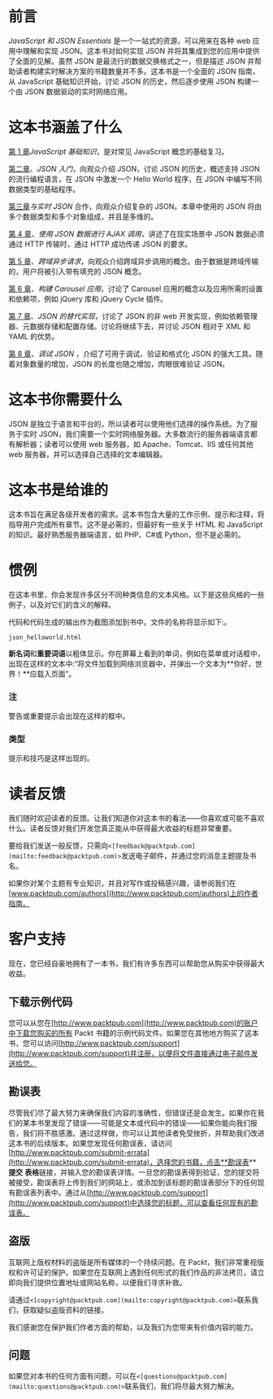 # 前言

*JavaScript 和 JSON Essentials* 是一个一站式的资源，可以用来在各种 web 应用中理解和实现 JSON。这本书对如何实现 JSON 并将其集成到您的应用中提供了全面的见解。虽然 JSON 是最流行的数据交换格式之一，但是描述 JSON 并帮助读者构建实时解决方案的书籍数量并不多。这本书是一个全面的 JSON 指南，从 JavaScript 基础知识开始，讨论 JSON 的历史，然后逐步使用 JSON 构建一个由 JSON 数据驱动的实时网络应用。

# 这本书涵盖了什么

[第 1 章](1.html "Chapter 1. JavaScript Basics")*JavaScript 基础知识*，是对常见 JavaScript 概念的基础复习。

[第二章](2.html "Chapter 2. Getting Started with JSON")、*JSON 入门*，向观众介绍 JSON，讨论 JSON 的历史，概述支持 JSON 的流行编程语言，在 JSON 中激发一个 Hello World 程序，在 JSON 中编写不同数据类型的基础程序。

[第三章](3.html "Chapter 3. Working with Real-time JSON")*与实时 JSON* 合作，向观众介绍复杂的 JSON。本章中使用的 JSON 将由多个数据类型和多个对象组成，并且是多维的。

[第 4 章](4.html "Chapter 4. AJAX Calls with JSON Data")、*使用 JSON 数据进行 AJAX 调用*，讲述了在现实场景中 JSON 数据必须通过 HTTP 传输时，通过 HTTP 成功传递 JSON 的要求。

[第 5 章](5.html "Chapter 5. Cross-domain Asynchronous Requests")、*跨域异步请求*，向观众介绍跨域异步调用的概念。由于数据是跨域传输的，用户将被引入带有填充的 JSON 概念。

[第 6 章](6.html "Chapter 6. Building the Carousel Application")、*构建 Carousel 应用*，讨论了 Carousel 应用的概念以及应用所需的设置和依赖项，例如 jQuery 库和 jQuery Cycle 插件。

[第 7 章](7.html "Chapter 7. Alternate Implementations of JSON")、*JSON 的替代实现*，讨论了 JSON 的非 web 开发实现，例如依赖管理器、元数据存储和配置存储。讨论将继续下去，并讨论 JSON 相对于 XML 和 YAML 的优势。

[第 8 章](8.html "Chapter 8. Debugging JSON")、*调试 JSON* ，介绍了可用于调试、验证和格式化 JSON 的强大工具。随着对象数量的增加，JSON 的长度也随之增加，肉眼很难验证 JSON。

# 这本书你需要什么

JSON 是独立于语言和平台的，所以读者可以使用他们选择的操作系统。为了服务于实时 JSON，我们需要一个实时网络服务器。大多数流行的服务器端语言都有解析器；读者可以使用 web 服务器，如 Apache、Tomcat、IIS 或任何其他 web 服务器，并可以选择自己选择的文本编辑器。

# 这本书是给谁的

这本书旨在满足各级开发者的需求。这本书包含大量的工作示例、提示和注释，将指导用户完成所有章节。这不是必需的，但最好有一些关于 HTML 和 JavaScript 的知识。最好熟悉服务器端语言，如 PHP、C#或 Python，但不是必需的。

# 惯例

在这本书里，你会发现许多区分不同种类信息的文本风格。以下是这些风格的一些例子，以及对它们的含义的解释。

代码和代码生成的输出作为截图添加到书中。文件的名称将显示如下:。

`json_helloworld.html`

**新名词**和**重要词语**以粗体显示。你在屏幕上看到的单词，例如在菜单或对话框中，出现在这样的文本中:“将文件加载到网络浏览器中，并弹出一个文本为**你好，世界！**应载入页面”。

### 注

警告或重要提示会出现在这样的框中。

### 类型

提示和技巧是这样出现的。

# 读者反馈

我们随时欢迎读者的反馈。让我们知道你对这本书的看法——你喜欢或可能不喜欢什么。读者反馈对我们开发您真正能从中获得最大收益的标题非常重要。

要给我们发送一般反馈，只需向`<[feedback@packtpub.com](mailto:feedback@packtpub.com)>`发送电子邮件，并通过您的消息主题提及书名。

如果你对某个主题有专业知识，并且对写作或投稿感兴趣，请参阅我们在[www.packtpub.com/authors](http://www.packtpub.com/authors)上的作者指南。

# 客户支持

现在，您已经自豪地拥有了一本书，我们有许多东西可以帮助您从购买中获得最大收益。

## 下载示例代码

您可以从您在[http://www.packtpub.com](http://www.packtpub.com)的账户中下载您购买的所有 Packt 书籍的示例代码文件。如果您在其他地方购买了这本书，您可以访问[http://www.packtpub.com/support](http://www.packtpub.com/support)并注册，以便将文件直接通过电子邮件发送给您。

## 勘误表

尽管我们尽了最大努力来确保我们内容的准确性，但错误还是会发生。如果你在我们的某本书里发现了错误——可能是文本或代码中的错误——如果你能向我们报告，我们将不胜感激。通过这样做，你可以让其他读者免受挫折，并帮助我们改进这本书的后续版本。如果您发现任何勘误表，请访问[http://www.packtpub.com/submit-errata](http://www.packtpub.com/submit-errata)，选择您的书籍，点击**勘误表** **提交** **表格**链接，并输入您的勘误表详情。一旦您的勘误表得到验证，您的提交将被接受，勘误表将上传到我们的网站上，或添加到该标题的勘误表部分下的任何现有勘误表列表中。通过从[http://www.packtpub.com/support](http://www.packtpub.com/support)中选择您的标题，可以查看任何现有的勘误表。

## 盗版

互联网上版权材料的盗版是所有媒体的一个持续问题。在 Packt，我们非常重视版权和许可证的保护。如果您在互联网上遇到任何形式的我们作品的非法拷贝，请立即向我们提供位置地址或网站名称，以便我们寻求补救。

请通过`<[copyright@packtpub.com](mailto:copyright@packtpub.com)>`联系我们，获取疑似盗版资料的链接。

我们感谢您在保护我们作者方面的帮助，以及我们为您带来有价值内容的能力。

## 问题

如果您对本书的任何方面有问题，可以在`<[questions@packtpub.com](mailto:questions@packtpub.com)>`联系我们，我们将尽最大努力解决。